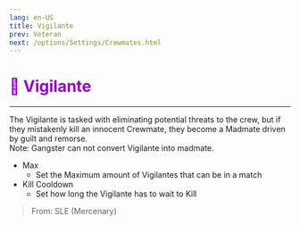 ```yaml
---
lang: en-US
title: Vigilante
prev: Veteran
next: /options/Settings/Crewmates.html
---
```


# <font color="#9304c1">🤺 <b>Vigilante</b></font> <Badge text="Killing" type="tip" vertical="middle"/>
---

The Vigilante is tasked with eliminating potential threats to the crew, but if they mistakenly kill an innocent Crewmate, they become a Madmate driven by guilt and remorse. <br>
Note: Gangster can not convert Vigilante into madmate.
* Max
  * Set the Maximum amount of Vigilantes that can be in a match
* Kill Cooldown
  * Set how long the Vigilante has to wait to Kill

> From: SLE (Mercenary)